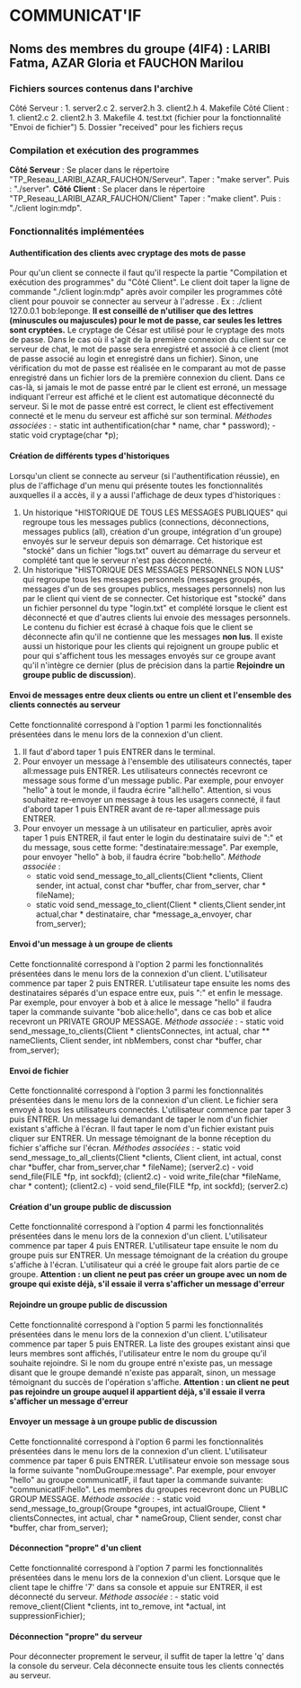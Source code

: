 # COMMUNICAT'IF
## Noms des membres du groupe (4IF4) : LARIBI Fatma, AZAR Gloria et FAUCHON Marilou

### Fichiers sources contenus dans l'archive 
Côté Serveur : 
    1. server2.c
    2. server2.h
    3. client2.h
    4. Makefile
Côté Client : 
    1. client2.c
    2. client2.h
    3. Makefile
    4. test.txt (fichier pour la fonctionnalité "Envoi de fichier")
    5. Dossier "received" pour les fichiers reçus

### Compilation et exécution des programmes
__Côté Serveur__ : 
    Se placer dans le répertoire "TP_Reseau_LARIBI_AZAR_FAUCHON/Serveur".
    Taper : "make server".
    Puis : "./server".
__Côté Client__ : 
    Se placer dans le répertoire "TP_Reseau_LARIBI_AZAR_FAUCHON/Client"
    Taper : "make client".
    Puis : "./client <ip machine serveur> login:mdp".

### Fonctionnalités implémentées

#### Authentification des clients avec cryptage des mots de passe
Pour qu'un client se connecte il faut qu'il respecte la partie "Compilation et exécution des programmes" du "Côté Client".
Le client doit taper la ligne de commande "./client <ip machine serveur> login:mdp" après avoir compiler les programmes côté client pour pouvoir se connecter au serveur à l'adresse <ip machine serveur>. Ex : ./client 127.0.0.1 bob:leponge.
__Il est conseillé de n'utiliser que des lettres (minuscules ou majuscules) pour le mot de passe, car seules les lettres sont cryptées.__
Le cryptage de César est utilisé pour le cryptage des mots de passe.
Dans le cas où il s'agit de la première connexion du client sur ce serveur de chat, le mot de passe sera enregistré et associé à ce client (mot de passe associé au login et enregistré dans un fichier). Sinon, une vérification du mot de passe est réalisée en le comparant au mot de passe enregistré dans un fichier lors de la première connexion du client. Dans ce cas-là, si jamais le mot de passe entré par le client est erroné, un message indiquant l'erreur est affiché et le client est automatique déconnecté du serveur. Si le mot de passe entré est correct, le client est effectivement connecté et le menu du serveur est affiché sur son terminal. 
_Méthodes associées_ : 
    - static int authentification(char * name, char * password);
    - static void cryptage(char *p);

#### Création de différents types d'historiques
Lorsqu'un client se connecte au serveur (si l'authentification réussie), en plus de l'affichage d'un menu qui présente toutes les fonctionnalités auxquelles il a accès, il y a aussi l'affichage de deux types d'historiques : 
1. Un historique "HISTORIQUE DE TOUS LES MESSAGES PUBLIQUES" qui regroupe tous les messages publics (connections, déconnections, messages publics (all), création d'un groupe, intégration d'un groupe) envoyés sur le serveur depuis son démarrage. Cet historique est "stocké" dans un fichier "logs.txt" ouvert au démarrage du serveur et complété tant que le serveur n'est pas déconnecté.
2. Un historique "HISTORIQUE DES MESSAGES PERSONNELS NON LUS" qui regroupe tous les messages personnels (messages groupés, messages d'un de ses groupes publics, messages personnels) non lus par le client qui vient de se connecter. Cet historique est "stocké" dans un fichier personnel du type "login.txt" et complété lorsque le client est déconnecté et que d'autres clients lui envoie des messages personnels. Le contenu du fichier est écrasé à chaque fois que le client se déconnecte afin qu'il ne contienne que les messages __non lus__.
Il existe aussi un historique pour les clients qui rejoignent un groupe public et pour qui s'affichent tous les messages envoyés sur ce groupe avant qu'il n'intègre ce dernier (plus de précision dans la partie **Rejoindre un groupe public de discussion**).

#### Envoi de messages entre deux clients ou entre un client et l'ensemble des clients connectés au serveur
Cette fonctionnalité correspond à l'option 1 parmi les fonctionnalités présentées dans le menu lors de la connexion d'un client.
1. Il faut d'abord taper 1 puis ENTRER dans le terminal.
2. Pour envoyer un message à l'ensemble des utilisateurs connectés, taper all:message puis ENTRER.
   Les utilisateurs connectés recevront ce message sous forme d'un message public.
   Par exemple, pour envoyer "hello" à tout le monde, il faudra écrire "all:hello".
   Attention, si vous souhaitez re-envoyer un message à tous les usagers connecté, il faut d'abord taper 1 puis ENTRER avant de re-taper all:message puis ENTRER.
3. Pour envoyer un message à un utilisateur en particulier, après avoir taper 1 puis ENTRER, il faut enter le login du destinataire suivi de ":" et du message, sous cette forme: "destinataire:message". 
   Par exemple, pour envoyer "hello" à bob, il faudra écrire "bob:hello".
_Méthode associée_ : 
    - static void send_message_to_all_clients(Client *clients, Client sender, int actual, const char *buffer, char from_server, char * fileName);
    - static void send_message_to_client(Client * clients,Client sender,int actual,char * destinataire, char *message_a_envoyer, char from_server);

#### Envoi d'un message à un groupe de clients 
Cette fonctionnalité correspond à l'option 2 parmi les fonctionnalités présentées dans le menu lors de la connexion d'un client.
L'utilisateur commence par taper 2 puis ENTRER.
L'utilisateur tape ensuite les noms des destinataires séparés d'un espace entre eux, puis ":" et enfin le message.
Par exemple, pour envoyer à bob et à alice le message "hello" il faudra taper la commande suivante "bob alice:hello", dans ce cas bob et alice recevront un PRIVATE GROUP MESSAGE.
_Méthode associée_ :
    - static void send_message_to_clients(Client * clientsConnectes, int actual, char ** nameClients, Client sender, int nbMembers, const char *buffer, char from_server);

#### Envoi de fichier 
Cette fonctionnalité correspond à l'option 3 parmi les fonctionnalités présentées dans le menu lors de la connexion d'un client. Le fichier sera envoyé à tous les utilisateurs connectés.
L'utilisateur commence par taper 3 puis ENTRER.
Un message lui demandant de taper le nom d'un fichier existant s'affiche à l'écran.
Il faut taper le nom d'un fichier existant puis cliquer sur ENTRER. Un message témoignant de la bonne réception du fichier s'affiche sur l'écran.
_Méthodes associées_ :
    - static void send_message_to_all_clients(Client *clients, Client client, int actual, const char *buffer, char from_server,char * fileName); (server2.c)
    - void send_file(FILE *fp, int sockfd); (client2.c)
    - void write_file(char *fileName, char * content); (client2.c)
    - void send_file(FILE *fp, int sockfd); (server2.c)

#### Création d'un groupe public de discussion 
Cette fonctionnalité correspond à l'option 4 parmi les fonctionnalités présentées dans le menu lors de la connexion d'un client.
L'utilisateur commence par taper 4 puis ENTRER.
L'utilisateur tape ensuite le nom du groupe puis sur ENTRER. Un message témoignant de la création du groupe s'affiche à l'écran.
L'utilisateur qui a créé le groupe fait alors partie de ce groupe.
__Attention : un client ne peut pas créer un groupe avec un nom de groupe qui existe déjà, s'il essaie il verra s'afficher un message d'erreur__


#### Rejoindre un groupe public de discussion 
Cette fonctionnalité correspond à l'option 5 parmi les fonctionnalités présentées dans le menu lors de la connexion d'un client.
L'utilisateur commence par taper 5 puis ENTRER.
La liste des groupes existant ainsi que leurs membres sont affichés, l'utilisateur entre le nom du groupe qu'il souhaite rejoindre. Si le nom du groupe entré n'existe pas, un message disant que le groupe demandé n'existe pas apparaît, sinon, un message témoignant du succès de l'opération s'affiche.
__Attention : un client ne peut pas rejoindre un groupe auquel il appartient déjà, s'il essaie il verra s'afficher un message d'erreur__

#### Envoyer un message à un groupe public de discussion 
Cette fonctionnalité correspond à l'option 6 parmi les fonctionnalités présentées dans le menu lors de la connexion d'un client.
L'utilisateur commence par taper 6 puis ENTRER.
L'utilisateur envoie son message sous la forme suivante "nomDuGroupe:message".
Par exemple, pour envoyer "hello" au groupe communicatIF, il faut taper la commande suivante: "communicatIF:hello".
Les membres du groupes recevront donc un PUBLIC GROUP MESSAGE.
_Méthode associée_ :
    - static void send_message_to_group(Groupe *groupes, int actualGroupe, Client * clientsConnectes, int actual, char * nameGroup, Client sender, const char *buffer, char from_server);

#### Déconnection "propre" d'un client 
Cette fonctionnalité correspond à l'option 7 parmi les fonctionnalités présentées dans le menu lors de la connexion d'un client.
Lorsque que le client tape le chiffre '7' dans sa console et appuie sur ENTRER, il est déconnecté du serveur.
_Méthode associée_ :
    - static void remove_client(Client *clients, int to_remove, int *actual, int suppressionFichier);

#### Déconnection "propre" du serveur
Pour déconnecter proprement le serveur, il suffit de taper la lettre 'q' dans la console du serveur. 
Cela déconnecte ensuite tous les clients connectés au serveur.